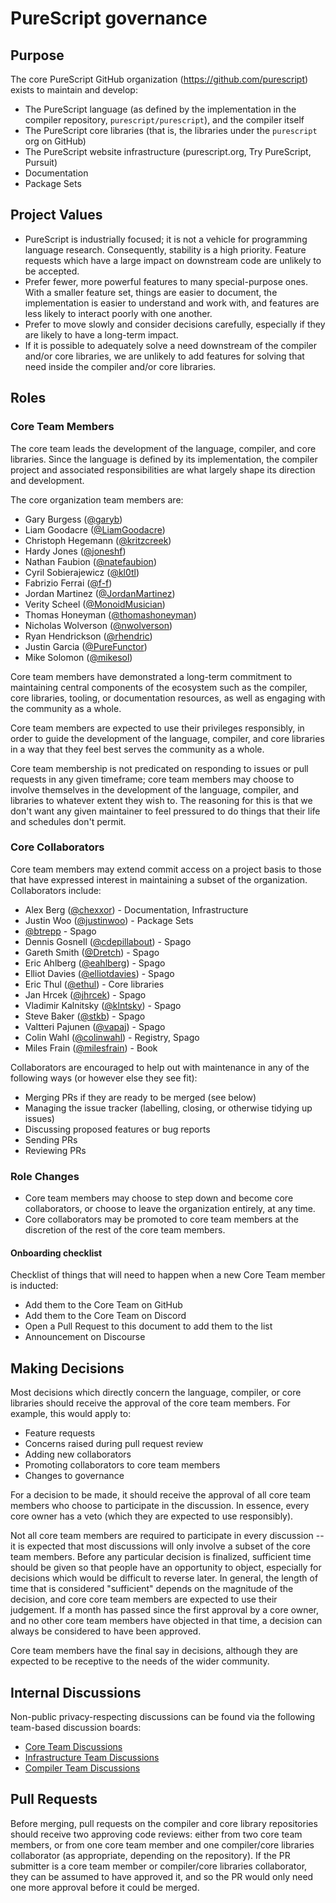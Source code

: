 # PureScript governance

## Purpose

The core PureScript GitHub organization (<https://github.com/purescript>)
exists to maintain and develop:

*   The PureScript language (as defined by the implementation in the compiler
    repository, `purescript/purescript`), and the compiler itself
*   The PureScript core libraries (that is, the libraries under the
    `purescript` org on GitHub)
*   The PureScript website infrastructure (purescript.org, Try PureScript,
    Pursuit)
*   Documentation
*   Package Sets

## Project Values

*   PureScript is industrially focused; it is not a vehicle for programming
    language research. Consequently, stability is a high priority. Feature
    requests which have a large impact on downstream code are unlikely to be
    accepted.
*   Prefer fewer, more powerful features to many special-purpose ones. With a
    smaller feature set, things are easier to document, the implementation is
    easier to understand and work with, and features are less likely to
    interact poorly with one another.
*   Prefer to move slowly and consider decisions carefully, especially if they
    are likely to have a long-term impact.
*   If it is possible to adequately solve a need downstream of the compiler
    and/or core libraries, we are unlikely to add features for solving that
    need inside the compiler and/or core libraries.

## Roles

### Core Team Members

The core team leads the development of the language, compiler,
and core libraries. Since the language is defined by its implementation, the
compiler project and associated responsibilities are what largely shape its
direction and development.

The core organization team members are:

*   Gary Burgess ([@garyb](https://github.com/garyb))
*   Liam Goodacre ([@LiamGoodacre](https://github.com/LiamGoodacre))
*   Christoph Hegemann ([@kritzcreek](https://github.com/kritzcreek))
*   Hardy Jones ([@joneshf](https://github.com/joneshf))
*   Nathan Faubion ([@natefaubion](https://github.com/natefaubion))
*   Cyril Sobierajewicz ([@kl0tl](https://github.com/kl0tl))
*   Fabrizio Ferrai ([@f-f](https://github.com/f-f))
*   Jordan Martinez ([@JordanMartinez](https://github.com/JordanMartinez))
*   Verity Scheel ([@MonoidMusician](https://github.com/MonoidMusician))
*   Thomas Honeyman ([@thomashoneyman](https://github.com/thomashoneyman))
*   Nicholas Wolverson ([@nwolverson](https://github.com/nwolverson))
*   Ryan Hendrickson ([@rhendric](https://github.com/rhendric))
*   Justin Garcia ([@PureFunctor](https://github.com/PureFunctor))
*   Mike Solomon ([@mikesol](https://github.com/mikesol))

Core team members have demonstrated a long-term commitment to maintaining
central components of the ecosystem such as the compiler, core libraries,
tooling, or documentation resources, as well as engaging with the community as
a whole.

Core team members are expected to use their privileges responsibly, in order to
guide the development of the language, compiler, and core libraries in a way
that they feel best serves the community as a whole.

Core team membership is not predicated on responding to issues or pull requests in
any given timeframe; core team members may choose to involve themselves in the
development of the language, compiler, and libraries to whatever extent they
wish to. The reasoning for this is that we don't want any given maintainer to
feel pressured to do things that their life and schedules don't permit.

### Core Collaborators

Core team members may extend commit access on a project basis to those that have
expressed interest in maintaining a subset of the organization. Collaborators
include:

*   Alex Berg ([@chexxor](https://github.com/chexxor)) - Documentation, Infrastructure
*   Justin Woo ([@justinwoo](https://github.com/justinwoo)) - Package Sets
*   [@btrepp](https://github.com/btrepp) - Spago
*   Dennis Gosnell ([@cdepillabout](https://github.com/cdepillabout)) - Spago
*   Gareth Smith ([@Dretch](https://github.com/Dretch)) - Spago
*   Eric Ahlberg ([@eahlberg](https://github.com/eahlberg)) - Spago
*   Elliot Davies ([@elliotdavies](https://github.com/elliotdavies)) - Spago
*   Eric Thul ([@ethul](https://github.com/ethul)) - Core libraries
*   Jan Hrcek ([@jhrcek](https://github.com/jhrcek)) - Spago
*   Vladimir Kalnitsky ([@klntsky](https://github.com/klntsky)) - Spago
*   Steve Baker ([@stkb](https://github.com/stkb)) - Spago
*   Valtteri Pajunen ([@vapaj](https://github.com/vapaj)) - Spago
*   Colin Wahl ([@colinwahl](https://github.com/colinwahl)) - Registry, Spago
*   Miles Frain ([@milesfrain](https://github.com/milesfrain)) - Book

Collaborators are encouraged to help out with maintenance in any of the
following ways (or however else they see fit):

*   Merging PRs if they are ready to be merged (see below)
*   Managing the issue tracker (labelling, closing, or otherwise tidying up
    issues)
*   Discussing proposed features or bug reports
*   Sending PRs
*   Reviewing PRs

### Role Changes

*   Core team members may choose to step down and become core collaborators, or choose to leave the organization entirely, at any time.
*   Core collaborators may be promoted to core team members at the discretion of the rest of the core team members.

#### Onboarding checklist

Checklist of things that will need to happen when a new Core Team member is inducted:
- Add them to the Core Team on GitHub
- Add them to the Core Team on Discord
- Open a Pull Request to this document to add them to the list
- Announcement on Discourse

## Making Decisions

Most decisions which directly concern the language, compiler, or core libraries
should receive the approval of the core team members. For example, this would apply
to:

*   Feature requests
*   Concerns raised during pull request review
*   Adding new collaborators
*   Promoting collaborators to core team members
*   Changes to governance

For a decision to be made, it should receive the approval of all core team members
who choose to participate in the discussion. In essence, every core owner has a
veto (which they are expected to use responsibly).

Not all core team members are required to participate in every discussion -- it is
expected that most discussions will only involve a subset of the core team members.
Before any particular decision is finalized, sufficient time should be given so
that people have an opportunity to object, especially for decisions which would
be difficult to reverse later. In general, the length of time that is
considered "sufficient" depends on the magnitude of the decision, and core
core team members are expected to use their judgement. If a month has passed since the
first approval by a core owner, and no other core team members have objected in that
time, a decision can always be considered to have been approved.

Core team members have the final say in decisions, although they are expected to be
receptive to the needs of the wider community.

## Internal Discussions

Non-public privacy-respecting discussions can be found via the following team-based discussion boards:
- [Core Team Discussions](https://github.com/purescript/core-team-discussions/discussions)
- [Infrastructure Team Discussions](https://github.com/purescript/infra-team-discussions/discussions)
- [Compiler Team Discussions](https://github.com/purescript/compiler-team-discussions/discussions)

## Pull Requests

Before merging, pull requests on the compiler and core library repositories
should receive two approving code reviews: either from two core team members, or
from one core team member and one compiler/core libraries collaborator (as
appropriate, depending on the repository). If the PR submitter is a core team
member or compiler/core libraries collaborator, they can be assumed to have
approved it, and so the PR would only need one more approval before it could be
merged.
